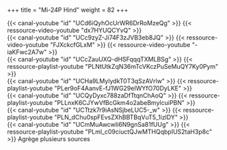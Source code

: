 +++
title = "Mi-24P Hind"
weight = 82
+++

<div class="contenu"> <!-- le hangar de Sklang //-->
{{< canal-youtube "id" "UCd6iQyhOcUrWR6DrRoMzeQg" >}}
{{< ressource-video-youtube "dx7HYUQCYvQ" >}}
</div>

<div class="contenu"> <!-- Erik Scott //-->
{{< canal-youtube "id" "UCc9zyZ-Ji74F3zJVB3eb8JQ" >}}
{{< ressource-video-youtube "FJXckcfGLxM" >}}
{{< ressource-video-youtube "-iaKFwc2A7w" >}}
</div>

<div class="contenu"> <!-- CasmoTV//-->
{{< canal-youtube "id" "UCcZauUXQ-dHSFqqqTXMLBSg" >}}
{{< ressource-playlist-youtube "PLNtUtkZqN36mTcVKczPuSeMuQY7Ky0Pym" >}}
</div>

<div class="contenu"> <!-- Matt Waggner //-->
{{< canal-youtube "id" "UCHa9LMylydkT0T3qSzAVrlw" >}}
{{< ressource-playlist-youtube "PLer9oF4AanvE-fJ1WG29eIWYfO70DyLKE" >}}
</div>

<div class="contenu"> <!-- Heinlein //-->
{{< canal-youtube "id" "UCQyDyxc788zaDfTtqnChAoQ" >}}
{{< ressource-playlist-youtube "PLLnxK6CJYwVfBcGkm4o2abeBmylcuiPBN" >}}
</div>

<div class="contenu"> <!-- nazradu //-->
{{< canal-youtube "id" "UCTtzk7r9iAsNSjbeLUC5-_w" >}}
{{< ressource-playlist-youtube "PLN_dChu0spFEvsZXhBBTBqVuT5_1izlDY" >}}
</div>

<div class="contenu"> <!-- RedKite //-->
{{< canal-youtube "id" "UCmMuAwcwIi6N9gnSa81fUUg" >}}
{{< ressource-playlist-youtube "PLml_c09ciuctQJwMTHQqbpIUS2taH3p8c" >}} Agrège plusieurs sources
</div>

